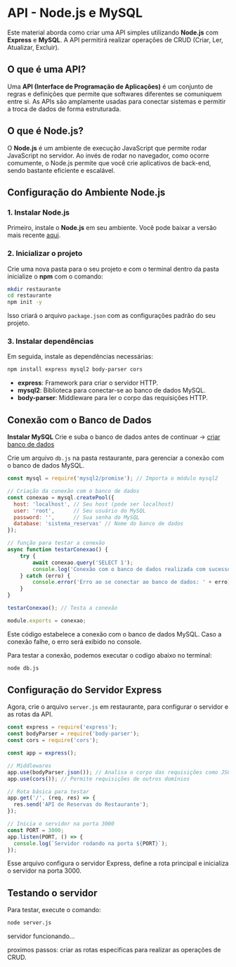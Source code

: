 
# **API - Node.js e MySQL**

Este material aborda como criar uma API simples utilizando **Node.js** com **Express** e **MySQL**. A API permitirá realizar operações de CRUD (Criar, Ler, Atualizar, Excluir).

## **O que é uma API?**

Uma **API (Interface de Programação de Aplicações)** é um conjunto de regras e definições que permite que softwares diferentes se comuniquem entre si. As APIs são amplamente usadas para conectar sistemas e permitir a troca de dados de forma estruturada.


## **O que é Node.js?**

O **Node.js** é um ambiente de execução JavaScript que permite rodar JavaScript no servidor. Ao invés de rodar no navegador, como ocorre comumente, o Node.js permite que você crie aplicativos de back-end, sendo bastante eficiente e escalável.

## **Configuração do Ambiente Node.js**

### **1. Instalar Node.js**

Primeiro, instale o **Node.js** em seu ambiente. Você pode baixar a versão mais recente [aqui](https://nodejs.org/).

### **2. Inicializar o projeto**

Crie uma nova pasta para o seu projeto e com o terminal dentro da pasta inicialize o **npm** com o comando:

```bash
mkdir restaurante
cd restaurante
npm init -y
```

Isso criará o arquivo `package.json` com as configurações padrão do seu projeto.

### **3. Instalar dependências**

Em seguida, instale as dependências necessárias:

```bash
npm install express mysql2 body-parser cors
```

- **express**: Framework para criar o servidor HTTP.
- **mysql2**: Biblioteca para conectar-se ao banco de dados MySQL.
- **body-parser**: Middleware para ler o corpo das requisições HTTP.

## **Conexão com o Banco de Dados**

**Instalar MySQL**
Crie e suba o banco de dados antes de continuar -> [criar banco de dados](../databases/criar-banco-dados.md)

Crie um arquivo `db.js` na pasta restaurante, para gerenciar a conexão com o banco de dados MySQL.
 
```javascript
const mysql = require('mysql2/promise'); // Importa o módulo mysql2

// Criação da conexão com o banco de dados
const conexao = mysql.createPool({
  host: 'localhost', // Seu host (pode ser localhost)
  user: 'root',      // Seu usuário do MySQL
  password: '',      // Sua senha do MySQL
  database: 'sistema_reservas' // Nome do banco de dados
});

// função para testar a conexão
async function testarConexao() {
    try {
        await conexao.query('SELECT 1');
        console.log('Conexão com o banco de dados realizada com sucesso!');
    } catch (erro) {
        console.error('Erro ao se conectar ao banco de dados: ' + erro);
    }
}

testarConexao(); // Testa a conexão

module.exports = conexao;
```

Este código estabelece a conexão com o banco de dados MySQL. Caso a conexão falhe, o erro será exibido no console.

Para testar a conexão, podemos executar o codigo abaixo no terminal:

```bash
node db.js
```

## **Configuração do Servidor Express**

Agora, crie o arquivo `server.js` em restaurante, para configurar o servidor e as rotas da API.

```javascript
const express = require('express');
const bodyParser = require('body-parser');
const cors = require('cors');

const app = express();

// Middlewares
app.use(bodyParser.json()); // Analisa o corpo das requisições como JSON
app.use(cors()); // Permite requisições de outros domínios

// Rota básica para testar
app.get('/', (req, res) => {
  res.send('API de Reservas do Restaurante');
});

// Inicia o servidor na porta 3000
const PORT = 3000;
app.listen(PORT, () => {
  console.log(`Servidor rodando na porta ${PORT}`);
});
```

Esse arquivo configura o servidor Express, define a rota principal e inicializa o servidor na porta 3000.

## **Testando o servidor**
Para testar, execute o comando:

```bash
node server.js
```
servidor funcionando...

proximos passos: criar as rotas especificas para realizar as operações de CRUD.

